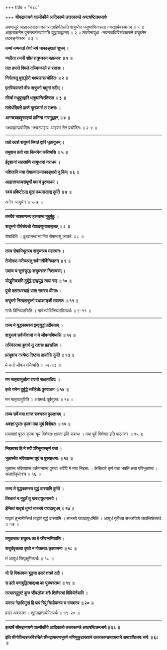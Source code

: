 +++
title = "०६८"

+++
**श्रीमद्रामायणे वाल्मीकीये आदिकाव्ये उत्तरकाण्डे अष्टषष्टितमःसर्गः**

लवणासुरे आहारसंपादनायनगराद्बहिर्गतेसति शत्रुघ्नेन धनुष्पाणिनासता नगरद्वार्यवस्थानम् ॥ १ ॥ आहारादानेन पुनरागतंलवणंमति युद्धायाह्वानम् ॥ २ ॥ लवणेनायुधा -नयनावधिविलंबयाचने शत्रुघ्नेन तदनङ्गीकारः ॥ ३ ॥

**कथां कथयतां तेषां जयं चाकाङ्क्षतां शुभम् ।**

**व्यतीता रजनी शीघ्रं शत्रुघ्नस्य महात्मनः ॥ १ ॥**

**ततः प्रभाते विमले तस्मिन्काले स राक्षसः ।**

**निर्गतस्तु पुराद्धीरो भक्ष्याहारप्रचोदितः ॥ २ ॥**

**एतस्मिन्नन्तरे वीरः शत्रुघ्नो यमुनां नदीम् ।**

**तीर्त्वा मधुपुरद्वारि धनुष्पाणिरतिष्ठत ॥ ३ ॥**

**ततोर्धदिवसे प्राप्ते क्रूरकर्मा स राक्षसः ।**

**आगच्छद्बहुसाहस्रं प्राणिनां भारमुद्वहन् ॥ ४ ॥**

भक्ष्याहारप्रचोदितः भक्ष्यस्याहारः आहरणं तेन प्रचोदितः ॥ २-४ ॥

****

**ततो ददर्श शत्रुघ्नं स्थितं द्वारि धृतायुधम् ।**

**तमुवाच ततो रक्षः किमनेन करिष्यसि ॥ ५ ॥**

**ईदृशानां सहस्राणि सायुधानां नराधम ।**

**भक्षितानि मया रोषात्कालमाकाङ्क्षसे नु किम् ॥ ६ ॥**

**आहारश्चाप्यसंपूर्णो ममायं पुरुषाधम ।**

**स्वयं प्रविष्टोऽद्य मुखं कथमासाद्य दुर्मते ॥ ७ ॥**

अनेन आयुधेन ॥ ५-७ ॥

****

**तस्यैवं भाषमाणस्य हसतश्च मुहुर्मुहुः ।**

**शत्रुघ्नो वीर्यसंपन्नो रोषादश्रूण्यवासृजत् ॥ ८ ॥**

रोषादिति । दुःखानन्दाभ्यामिव रोषाप्यश्रु जायते ॥ ८ ॥

****

**तस्य रोषाभिभूतस्य शत्रुघ्नस्य महात्मनः ।**

**तेजोमया मरीच्यस्तु सर्वगात्रैर्विनिष्पतन् ॥ ९ ॥**

**उवाच च सुसंक्रुद्धः शत्रुघ्नस्तं निशाचरम् ।**

**योद्धुमिच्छामि दुर्बुद्धे द्वन्द्वयुद्धं त्वया सह ॥ १० ॥**

**पुत्रो दशरथस्याहं भ्राता रामस्य धीमतः ।**

**शत्रुघ्नो नित्यशत्रुघ्नो वधाकाङ्क्षी तवागतः ॥ ११ ॥**

गात्रैः विनिष्पतन्निति । गात्रेभ्योविनिष्पतन्नित्यर्थः ॥ ९-११ ॥

****

**तस्य मे युद्धकामस्य द्वन्द्वयुद्धं प्रदीयताम् ।**

**शत्रुस्त्वं सर्वजीवानां न मे जीवन्गमिष्यसि ॥ १२ ॥**

**तस्मिंस्तथा ब्रुवाणे तु राक्षसः प्रहसन्निव ।**

**प्रत्युवाच नरश्रेष्ठं दिष्ट्या प्राप्तोसि दुर्मते ॥ १३ ॥**

मे मत्तो जीवन्न गमिष्यसि ॥ १२-१३ ॥

****

**मम मातृष्वसुर्भ्राता रावणो राक्षसाधिपः ।**

**हतो रामेण दुर्बुद्धे स्त्रीहेतोः पुरुषाधम ॥ १४ ॥**

मम मातृष्वसुरिति ॥ अयमर्थः पूर्वमुक्तः ॥ १४ ॥

****

**तच्च सर्वे मया क्षान्तं रावणस्य कुलक्षयम् ।**

**अवज्ञां पुरतः कृत्वा मया यूयं विशेषतः ॥ १५ ॥**

मयावज्ञां पुरतः कृत्वा यूयं विशेषतः क्षान्ता इति संबन्धः । मया पूर्वं विशेषत इति पाठान्तरं ॥ १५ ॥

****

**निहताश्व हि मे सर्वे परिभूतास्तृणं यथा ।**

**भूताश्चैव भविष्याश्च यूयं च पुरुषाधमाः ॥ १६ ॥**

भूताश्च भविष्याश्च वर्तमानाश्च पुरुषाः सर्वेपि मे मया निहताः । केचित्परे तृणं यथा भवति तथा परिभूताश्च । अलक्षीकृताश्च ॥ १६ ॥

****

**तस्य ते युद्धकामस्य युद्धं दास्यामि दुर्मते ।**

**तिष्ठत्वं च मुहूर्तं तु यावदायुधमानये ।**

**ईप्सितं यादृशं तुभ्यं सज्जये यावदायुधम् ॥ १७ ॥**

यादृशं तुभ्यमीप्सितं तादृशं युद्धं दास्यामि । सज्जये यावदायुधमिति । आयुधं गृहीत्वा सज्जयिष्ये तावत्तिष्ठेत्यर्थः ॥ १७ ॥

****

**तमुवाचाथ शत्रुघ्नः क्व मे जीवन्गमिष्यसि ।**

**शत्रुर्यदृच्छया दृष्टो न मोक्तव्यः कृतात्मना ॥ १८ ॥**

तं आयुधं जिघृक्षुमित्यर्थः ॥ १८ ॥

****

**यो हि विक्लवया बुद्ध्या प्रसरं शत्रवे ददौ ।**

**स हतो मन्दबुद्धित्वाद्यथा का पुरुषस्तथा ॥ १९ ॥**

**तस्मात्सुदृष्टं कुरु जीवलोकं शरैः शितैस्त्वां विविधैर्नयामि ।**

**यमस्य गेहाभिमुखं हि पापं रिपुं त्रिलोकस्य च राघवस्य ॥ २० ॥**

प्रसरं अवकाशं । शूलग्रहणार्थमित्यर्थः ॥ १९-२० ॥

****

**इत्यार्षे श्रीमद्रामायणे वाल्मीकीये आदिकाव्ये उत्तरकाण्डे अष्टषष्टितमःसर्गः॥ ६८ ॥**

**इति श्रीगोविन्दराजविरचिते श्रीमद्रामायणभूषणे मणिमुकुटाख्याने उत्तरकाण्डव्याख्याने अष्टषष्टितमः सर्गः ॥ ६८ ॥**
